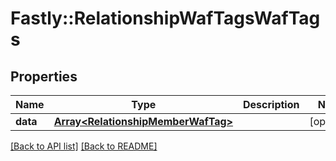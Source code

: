 # Fastly::RelationshipWafTagsWafTags

## Properties

| Name | Type | Description | Notes |
| ---- | ---- | ----------- | ----- |
| **data** | [**Array&lt;RelationshipMemberWafTag&gt;**](RelationshipMemberWafTag.md) |  | [optional] |

[[Back to API list]](../../README.md#endpoints) [[Back to README]](../../README.md)

